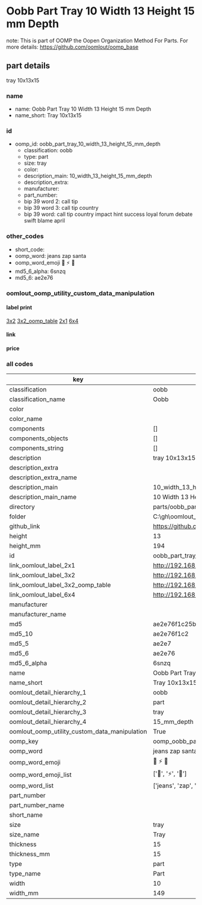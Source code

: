 # Oobb Part Tray 10 Width 13 Height 15 mm Depth  

note: This is part of OOMP the Oopen Organization Method For Parts. For more details: https://github.com/oomlout/oomp_base

##  part details
  



tray 10x13x15



### name
* name: Oobb Part Tray 10 Width 13 Height 15 mm Depth
* name_short: Tray 10x13x15 
### id
* oomp_id: oobb_part_tray_10_width_13_height_15_mm_depth
  * classification: oobb
  * type: part
  * size: tray
  * color: 
  * description_main: 10_width_13_height_15_mm_depth
  * description_extra: 
  * manufacturer: 
  * part_number: 
  * bip 39 word 2: call tip
  * bip 39 word 3: call tip country
  * bip 39 word: call tip country impact hint success loyal forum debate swift blame april

### other_codes
* short_code: 
* oomp_word: jeans zap santa
* oomp_word_emoji :jeans: :zap: :santa:
* md5_6_alpha: 6snzq
* md5_6: ae2e76






### oomlout_oomp_utility_custom_data_manipulation
#### label print
[3x2](http://192.168.1.245:1112/?label=oomp%206snzq)
[3x2_oomp_table](http://192.168.1.108:1112/?label=oomp%206snzq)
[2x1](http://192.168.1.242:1112/?label=oomp%206snzq)
[6x4](http://192.168.1.55:1112/?label=oomp%206snzq)    

#### link

                              

#### price







### all codes 
| key | value |  
| --- | --- |  
| classification | oobb |  
| classification_name | Oobb |  
| color |  |  
| color_name |  |  
| components | [] |  
| components_objects | [] |  
| components_string | [] |  
| description | tray 10x13x15 |  
| description_extra |  |  
| description_extra_name |  |  
| description_main | 10_width_13_height_15_mm_depth |  
| description_main_name | 10 Width 13 Height 15 mm Depth |  
| directory | parts/oobb_part_tray_10_width_13_height_15_mm_depth |  
| folder | C:\gh\oomlout_oobb_version_4_generated_parts\parts\oobb_part_tray_10_width_13_height_15_mm_depth |  
| github_link | https://github.com/oomlout/oomlout_oomp_part_src/tree/main/parts/oobb_part_tray_10_width_13_height_15_mm_depth |  
| height | 13 |  
| height_mm | 194 |  
| id | oobb_part_tray_10_width_13_height_15_mm_depth |  
| link_oomlout_label_2x1 | http://192.168.1.242:1112/?label=oomp%206snzq |  
| link_oomlout_label_3x2 | http://192.168.1.245:1112/?label=oomp%206snzq |  
| link_oomlout_label_3x2_oomp_table | http://192.168.1.108:1112/?label=oomp%206snzq |  
| link_oomlout_label_6x4 | http://192.168.1.55:1112/?label=oomp%206snzq |  
| manufacturer |  |  
| manufacturer_name |  |  
| md5 | ae2e76f1c25bb0936135e71c6238a103 |  
| md5_10 | ae2e76f1c2 |  
| md5_5 | ae2e7 |  
| md5_6 | ae2e76 |  
| md5_6_alpha | 6snzq |  
| name | Oobb Part Tray 10 Width 13 Height 15 mm Depth |  
| name_short | Tray 10x13x15  |  
| oomlout_detail_hierarchy_1 | oobb |  
| oomlout_detail_hierarchy_2 | part |  
| oomlout_detail_hierarchy_3 | tray |  
| oomlout_detail_hierarchy_4 | 15_mm_depth |  
| oomlout_oomp_utility_custom_data_manipulation | True |  
| oomp_key | oomp_oobb_part_tray_10_width_13_height_15_mm_depth |  
| oomp_word | jeans zap santa |  
| oomp_word_emoji | :jeans: :zap: :santa: |  
| oomp_word_emoji_list | [':jeans:', ':zap:', ':santa:'] |  
| oomp_word_list | ['jeans', 'zap', 'santa'] |  
| part_number |  |  
| part_number_name |  |  
| short_name |  |  
| size | tray |  
| size_name | Tray |  
| thickness | 15 |  
| thickness_mm | 15 |  
| type | part |  
| type_name | Part |  
| width | 10 |  
| width_mm | 149 |  
